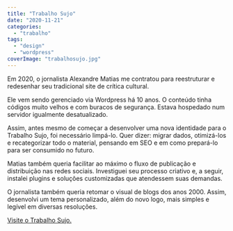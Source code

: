 ```yaml
---
title: "Trabalho Sujo"
date: "2020-11-21"
categories: 
  - "trabalho"
tags: 
  - "design"
  - "wordpress"
coverImage: "trabalhosujo.jpg"
---
```


Em 2020, o jornalista Alexandre Matias me contratou para reestruturar e redesenhar seu tradicional site de crítica cultural.

Ele vem sendo gerenciado via Wordpress há 10 anos. O conteúdo tinha códigos muito velhos e com buracos de segurança. Estava hospedado num servidor igualmente desatualizado.

Assim, antes mesmo de começar a desenvolver uma nova identidade para o Trabalho Sujo, foi necessário limpá-lo. Quer dizer: migrar dados, otimizá-los e recategorizar todo o material, pensando em SEO e em como prepará-lo para ser consumido no futuro.

Matias também queria facilitar ao máximo o fluxo de publicação e distribuição nas redes sociais. Investiguei seu processo criativo e, a seguir, instalei plugins e soluções customizadas que atendessem suas demandas.

O jornalista também queria retomar o visual de blogs dos anos 2000. Assim, desenvolvi um tema personalizado, além do novo logo, mais simples e legível em diversas resoluções.

[Visite o Trabalho Sujo.](https://trabalhosujo.com.br)
